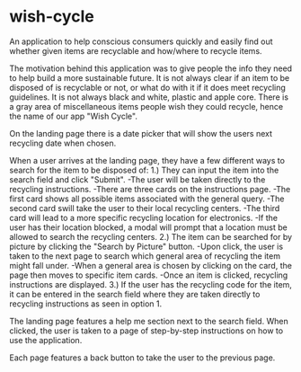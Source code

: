 # wish-cycle
An application to help conscious consumers quickly and easily find out whether given items are recyclable and how/where to recycle items.

The motivation behind this application was to give people the info they need to help build a more sustainable future. It is not always clear if an item to be disposed of is recyclable or not, or what do with it if it does meet recycling guidelines. It is not always black and white, plastic and apple core. There is a gray area of miscellaneous items people wish they could recycle, hence the name of our app "Wish Cycle". 

On the landing page there is a date picker that will show the users next recycling date when chosen.

When a user arrives at the landing page, they have a few different ways to search for the item to be disposed of:
        1.) They can input the item into the search field and click "Submit".
               -The user will be taken directly to the recycling instructions.
               -There are three cards on the instructions page. 
                    -The first card shows all possible items associated with the general query.
                    -The second card swill take the user to their local recycling centers.
                    -The third card will lead to a more specific recycling location for electronics. 
                    -If the user has their location blocked, a modal will prompt that a location must be allowed to search the recycling centers. 
        2.) The item can be searched for by picture by clicking the "Search by Picture" button.
               -Upon click, the user is taken to the next page to search which general area of recycling the item might fall under.
               -When a general area is chosen by clicking on the card, the page then moves to specific item cards.
               -Once an item is clicked, recycling instructions are displayed. 
        3.) If the user has the recycling code for the item, it can be entered in the search field where they are taken directly to recycling instructions as seen in option 1. 

The landing page features a help me section next to the search field. When clicked, the user is taken to a page of step-by-step instructions on how to use the application. 

Each page features a back button to take the user to the previous page. 
